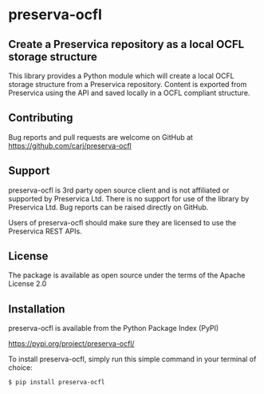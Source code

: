 # preserva-ocfl

## Create a Preservica repository as a local OCFL storage structure

This library provides a Python module which will create a local OCFL storage structure from a Preservica repository.
Content is exported from Preservica using the API and saved locally in a OCFL compliant structure.

## Contributing

Bug reports and pull requests are welcome on GitHub at https://github.com/carj/preserva-ocfl

## Support 

preserva-ocfl is 3rd party open source client and is not affiliated or supported by Preservica Ltd.
There is no support for use of the library by Preservica Ltd.
Bug reports can be raised directly on GitHub.

Users of preserva-ocfl should make sure they are licensed to use the Preservica REST APIs. 

## License

The package is available as open source under the terms of the Apache License 2.0

## Installation

preserva-ocfl is available from the Python Package Index (PyPI)

https://pypi.org/project/preserva-ocfl/

To install preserva-ocfl, simply run this simple command in your terminal of choice:

    $ pip install preserva-ocfl


